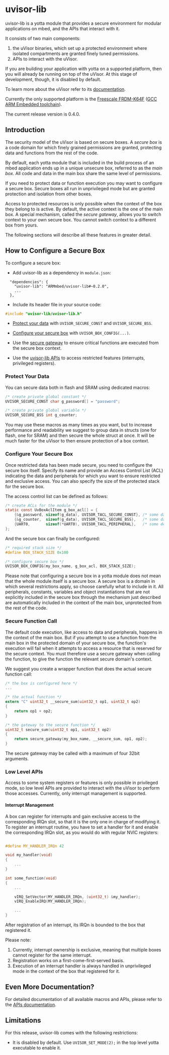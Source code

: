 # uvisor-lib

uvisor-lib is a yotta module that provides a secure environment for modular applications on mbed, and the APIs that interact with it.

It consists of two main components:

1. the uVisor binaries, which set up a protected environment where isolated compartments are granted finely tuned permissions.
2. APIs to interact with the uVisor.

If you are building your application with yotta on a supported platform, then you will already be running on top of the uVisor. At this stage of development, though, it is disabled by default.

To learn more about the uVisor refer to its [documentation](https://github.com/ARMmbed/uvisor-private).

Currently the only supported platform is the [Freescale FRDM-K64F](http://developer.mbed.org/platforms/FRDM-K64F/) ([GCC ARM Embedded toolchain](https://launchpad.net/gcc-arm-embedded)).

The current release version is 0.4.0.

## Introduction

The security model of the uVisor is based on secure boxes. A *secure box* is a code domain for which finely grained permissions are granted, protecting data and functions from the rest of the code.

By default, each yotta module that is included in the build process of an mbed application ends up in a unique unsecure box, referred to as the *main box*. All code and data in the main box share the same level of permissions.

If you need to protect data or function execution you may want to configure a secure box. Secure boxes all run in unprivileged mode but are granted protection and isolation from other boxes.

Access to protected resources is only possible when the context of the box they belong to is active. By default, the active context is the one of the main box. A special mechanism, called the *secure gateway*, allows you to switch context to your own secure box. You cannot switch context to a different box from yours.

The following sections will describe all these features in greater detail.

## How to Configure a Secure Box

To configure a secure box:

- Add uvisor-lib as a dependency in `module.json`:
```
  "dependencies": {
    "uvisor-lib": "ARMmbed/uvisor-lib#~0.2.0",
    ...
  },
```

- Include its header file in your source code:
```c
#include "uvisor-lib/uvisor-lib.h"
```

- [Protect your data](#protect-your-data) with `UVISOR_SECURE_CONST` and `UVISOR_SECURE_BSS`.

- [Configure your secure box](#configure-your-secure-box) with `UVISOR_BOX_CONFIG(...)`.

- Use the [secure gateway](#secure-function-call) to ensure critical functions are executed from the secure box context.

- Use the [uvisor-lib APIs](#low-level-apis) to access restricted features (interrupts, privileged registers).

### Protect Your Data

You can secure data both in flash and SRAM using dedicated macros:

```C
/* create private global constant */
UVISOR_SECURE_CONST char g_password[] = "password";

/* create private global variable */
UVISOR_SECURE_BSS int g_counter;
```

You may use these macros as many times as you want, but to increase performance and readability we suggest to group data in structs (one for flash, one for SRAM) and then secure the whole struct at once. It will be much faster for the uVisor to then ensure protection of a box context.

### Configure Your Secure Box

Once restricted data has been made secure, you need to configure the secure box itself. Specify its name and provide an Access Control List (ACL) indicating the data and peripherals for which you want to ensure restricted and exclusive access. You can also specify the size of the protected stack for the secure box.

The access control list can be defined as follows:

```C
/* create ACLs for the module */
static const UvBoxAclItem g_box_acl[] = {
    {&g_password, sizeof(g_data), UVISOR_TACL_SECURE_CONST}, /* some data */
    {&g_counter,  sizeof(g_data), UVISOR_TACL_SECURE_BSS},   /* some data */
    {UART0,       sizeof(*UART0), UVISOR_TACL_PERIPHERAL},   /* some devices */
};
```

And the secure box can finally be configured:

```C
/* required stack size */
#define BOX_STACK_SIZE 0x100

/* configure secure box */
UVISOR_BOX_CONFIG(my_box_name, g_box_acl, BOX_STACK_SIZE);
```

Please note that configuring a secure box in a yotta module does not mean that the whole module itself is a secure box. A secure box is a domain in which several restrictions apply, so choose carefully what to include in it. All peripherals, constants, variables and object instantiations that are not explicitly included in the secure box through the mechanism just described are automatically included in the context of the main box, unprotected from the rest of the code.

### Secure Function Call

The default code execution, like access to data and peripherals, happens in the context of the main box. But if you attempt to use a function from the main box in the protected domain of your secure box, the function's execution will fail when it attempts to access a resource that is reserved for the secure context. You must therefore use a secure gateway when calling the function, to give the function the relevant secure domain's context.

We suggest you create a wrapper function that does the actual secure function call:

```C
/* the box is configured here */
...

/* the actual function */
extern "C" uint32_t __secure_sum(uint32_t op1, uint32_t op2)
{
    return op1 + op2;
}

/* the gateway to the secure function */
uint32_t secure_sum(uint32_t op1, uint32_t op2)
{
    return secure_gateway(my_box_name, __secure_sum, op1, op2);
}
```

The secure gateway may be called with a maximum of four 32bit arguments.

### Low Level APIs

Access to some system registers or features is only possible in privileged mode, so low level APIs are provided to interact with the uVisor to perform those accesses. Currently, only interrupt management is supported.

#### Interrupt Management

A box can register for interrupts and gain exclusive access to the corresponding IRQn slot, so that it is the only one in charge of modifying it. To register an interrupt routine, you have to set a handler for it and enable the corresponding IRQn slot, as you would do with regular NVIC registers:

```C

#define MY_HANDLER_IRQn 42

void my_handler(void)
{
    ...
}

int some_function(void)
{
    ...

    vIRQ_SetVector(MY_HANDLER_IRQn, (uint32_t) &my_handler);
    vIRQ_EnableIRQ(MY_HANDLER_IRQn);

    ...
}
```

After registration of an interrupt, its IRQn is bounded to the box that registered it.

Please note:

1. Currently, interrupt ownership is exclusive, meaning that multiple boxes cannot register for the same interrupt.
2. Registration works on a first-come-first-served basis.
3. Execution of an interrupt handler is always handled in unprivileged mode in the context of the box that registered for it.

## Even More Documentation?

For detailed documentation of all available macros and APIs, please refer to the [APIs documentation](DOCUMENTATION.md).

## Limitations

For this release, uvisor-lib comes with the following restrictions:

- It is disabled by default. Use `UVISOR_SET_MODE(2);` in the top level yotta executable to enable it.
